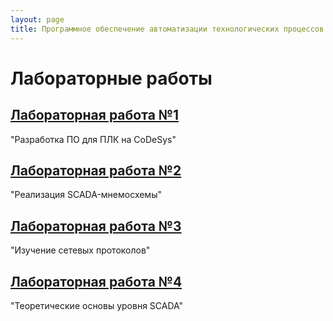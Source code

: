 ```yaml
---
layout: page
title: Программное обеспечение автоматизации технологических процессов и производств
---
```



# Лабораторные работы

## [Лабораторная работа №1]({{site.baseurl}}/atpp_programming/labs/lab_1/doc)
"Разработка ПО для ПЛК на CoDeSys"

## [Лабораторная работа №2]({{site.baseurl}}/atpp_programming/labs/lab_2/doc)
"Реализация SCADA-мнемосхемы"

## [Лабораторная работа №3]({{site.baseurl}}/atpp_programming/labs/lab_3/doc)
"Изучение сетевых протоколов"

## [Лабораторная работа №4]({{site.baseurl}}/atpp_programming/labs/lab_4/doc)
"Теоретические основы уровня SCADA"
